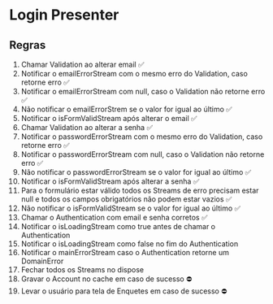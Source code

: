 # Login Presenter

## Regras

1. Chamar Validation ao alterar email ✅
2. Notificar o emailErrorStream com o mesmo erro do Validation, caso retorne erro ✅
3. Notificar o emailErrorStream com null, caso o Validation não retorne erro ✅
4. Não notificar o emailErrorStrem se o valor for igual ao último ✅
5. Notificar o isFormValidStream após alterar o email ✅
6. Chamar Validation ao alterar a senha ✅
7. Notificar o passwordErrorStream com o mesmo erro do Validation, caso retorne erro ✅
8. Notificar o passwordErrorStream com null, caso o Validation não retorne erro ✅
9. Não notificar o passwordErrorStream se o valor for igual ao último ✅
10. Notificar o isFormValidStream após alterar a senha ✅
11. Para o formulário estar válido todos os Streams de erro precisam estar null e todos os campos obrigatórios não podem estar vazios ✅
12. Não notificar o isFormValidStream se o valor for igual ao último ✅
13. Chamar o Authentication com email e senha corretos ✅
14. Notificar o isLoadingStream como true antes de chamar o Authentication
15. Notificar o isLoadingStream como false no fim do Authentication
16. Notificar o mainErrorStream caso o Authentication retorne um DomainError
17. Fechar todos os Streams no dispose
18. Gravar o Account no cache em caso de sucesso ⛔
19. Levar o usuário para tela de Enquetes em caso de sucesso ⛔